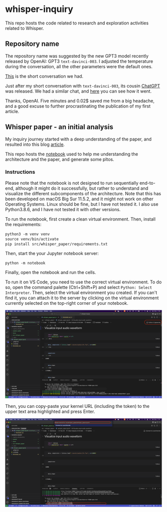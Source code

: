 # whisper-inquiry
This repo hosts the code related to research and exploration activities related to Whisper.

## Repository name
The repository name was suggested by the new GPT3 model recently released by OpenAI: GPT3 `text-davinci-003`. I adjusted the temperature during the conversation, all the other parameters were the default ones.

[This](docs/repo_name.md) is the short conversation we had.

Just after my short conversation with `text-davinci-003`, its cousin [ChatGPT](https://openai.com/blog/chatgpt/) was released. We had a similar chat, and [here](docs/repo_name_chatgpt.md) you can see how it went.

Thanks, OpenAI. Five minutes and 0.02$ saved me from a big headache, and a good excuse to further procrastinating the publication of my first article.

## Whisper paper - an initial analysis
My inquiry journey started with a deep understanding of the paper, and resulted into this blog [article](LINK).

This repo hosts the [notebook](src/whisper_paper/whisper_paper.ipynb) used to help me understanding the architecture and the paper, and generate some pltos.

### Instructions
Please note that the notebook is not designed to run sequentially end-to-end, although it might do it successfully, but rather to understand and visualize the different subcomponents of the architecture. Note that this has been developed on macOS Big Sur 11.5.2, and it might not work on other Operating Systems. Linux should be fine, but I have not tested it. I also use Python3.8.6, and I have not tested it with other versions.

To run the notebook, first create a clean virtual environment. Then, install the requirements:
```
python3 -m venv venv
source venv/bin/activate
pip install src/whisper_paper/requirements.txt
```

Then, start the your Jupyter notebook server:
```
python -m notebook
```

Finally, open the notebook and run the cells.

To run it on VS Code, you need to use the correct virtual environment. To do so, open the command palette (Ctrl+Shift+P) and select `Python: Select Interpreter`. Then, select the virtual environment you created. If you can't find it, you can attach it to the server by clicking on the virtual environment currently selected on the top-right corner of your notebook. 

<div class="img-div-any-width" markdown="0">
  <img src="./assets/img/select_venv_notebook.png" />
  <br />

</div>

Then, you can copy-paste your kernel URL (including the token) to the upper text area highlighted and press Enter.

<div class="img-div-any-width" markdown="0">
  <img src="./assets/img/select_kernel.png" />
  <br />

</div>
